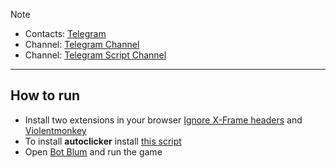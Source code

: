 > [!NOTE]
> - Contacts: [Telegram](https://t.me/NotCryptoz)
> - Channel: [Telegram Channel](https://t.me/instant_earn77)
> - Channel: [Telegram Script Channel](https://t.me/Instant_Scripts77)

---
## How to run  
- Install two extensions in your browser [Ignore X-Frame headers](https://chromewebstore.google.com/detail/ignore-x-frame-headers/gleekbfjekiniecknbkamfmkohkpodhe) and [Violentmonkey](https://chromewebstore.google.com/detail/violentmonkey/jinjaccalgkegednnccohejagnlnfdag?hl=be)
- To install **autoclicker** install [this script](https://github.com/mudachyo/Blum/raw/main/blum-autoclicker.user.js)
- Open [Bot Blum](https://web.telegram.org/k/#?tgaddr=tg%3A%2F%2Fresolve%3Fdomain%3DBlumCryptoBot%26appname%3Dapp%26startapp%3Dref_jcGkWMkJaN) and run the game

